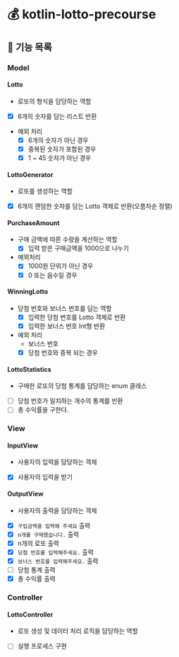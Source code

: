 # 💰 kotlin-lotto-precourse
## 🔆 기능 목록

### Model

#### Lotto
- 로또의 형식을 담당하는 역할
- [x] 6개의 숫자를 담는 리스트 반환
 
- 예외 처리
  - [x] 6개의 숫자가 아닌 경우
  - [x] 중복된 숫자가 포함된 경우
  - [x] 1 ~ 45 숫자가 아닌 경우

#### LottoGenerator
- 로또를 생성하는 역할
- [x] 6개의 랜덤한 숫자를 담는 Lotto 객체로 반환(오름차순 정렬)

#### PurchaseAmount
- 구매 금액에 따른 수량을 계산하는 역할
  - [x] 입력 받은 구매금액을 1000으로 나누기
- 예외처리
  - [x] 1000원 단위가 아닌 경우
  - [x] 0 또는 음수일 경우

#### WinningLotto
- 당첨 번호와 보너스 번호를 담는 역할
  - [x] 입력한 당첨 번호를 Lotto 객체로 반환
  - [x] 입력한 보너스 번호 Int형 반환
- 예외 처리
  - 보너스 번호
  - [x] 당첨 번호와 중복 되는 경우

#### LottoStatistics
- 구매한 로또의 당첨 통계를 담당하는 enum 클래스
- [ ] 당첨 번호가 일치하는 개수의 통계를 반환
- [ ] 총 수익률을 구한다.

### View

#### InputView
- 사용자의 입력을 담당하는 객체
- [x] 사용자의 입력을 받기

#### OutputView
- 사용자의 출력을 담당하는 객체
- [x] `구입금액을 입력해 주세요` 출력
- [x] `n개를 구매했습니다.` 출력
- [x] n개의 로또 출력
- [x] `당첨 번호를 입력해주세요.` 출력
- [x] `보너스 번호를 입력해주세요.` 출력
- [ ] 당첨 통계 출력
- [x] 총 수익률 출력

### Controller

#### LottoController
- 로또 생성 및 데이터 처리 로직을 담당하는 역할
- [ ] 실행 프로세스 구현


